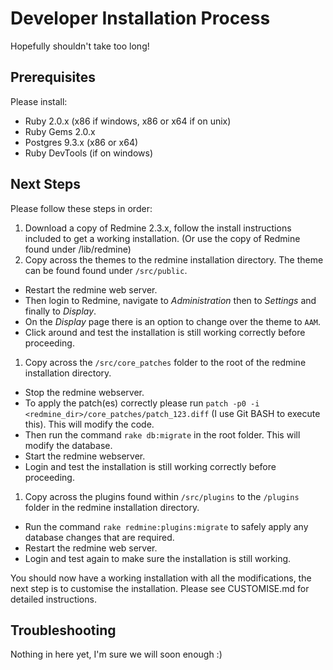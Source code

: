 # Developer Installation Process

Hopefully shouldn't take too long!

## Prerequisites

Please install:

* Ruby 2.0.x (x86 if windows, x86 or x64 if on unix)
* Ruby Gems 2.0.x
* Postgres 9.3.x (x86 or x64)
* Ruby DevTools (if on windows)

## Next Steps

Please follow these steps in order:

1. Download a copy of Redmine 2.3.x, follow the install instructions included to get a working installation. (Or use the copy of Redmine found under /lib/redmine)
1. Copy across the themes to the redmine installation directory. The theme can be found found under `/src/public`.
  * Restart the redmine web server.
  * Then login to Redmine, navigate to *Administration* then to *Settings* and finally to *Display*.
  * On the *Display* page there is an option to change over the theme to `AAM`.
  * Click around and test the installation is still working correctly before proceeding.
1. Copy across the `/src/core_patches` folder to the root of the redmine installation directory.
  * Stop the redmine webserver.
  * To apply the patch(es) correctly please run `patch -p0 -i <redmine_dir>/core_patches/patch_123.diff` (I use Git BASH to execute this). This will modify the code.
  * Then run the command `rake db:migrate` in the root folder. This will modify the database.
  * Start the redmine webserver.
  * Login and test the installation is still working correctly before proceeding.
1. Copy across the plugins found within `/src/plugins` to the `/plugins` folder in the redmine installation directory.
  * Run the command `rake redmine:plugins:migrate` to safely apply any database changes that are required.
  * Restart the redmine web server.
  * Login and test again to make sure the installation is still working.

You should now have a working installation with all the modifications, the next step is to customise the installation. Please see CUSTOMISE.md for detailed instructions.

## Troubleshooting

Nothing in here yet, I'm sure we will soon enough :)